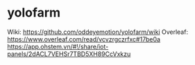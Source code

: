# yolofarm

Wiki: https://github.com/oddeyemotion/yolofarm/wiki
Overleaf: https://www.overleaf.com/read/vcvzrgczrfxc#17be0a
https://app.ohstem.vn/#!/share/iot-panels/2dACL7VEHSr7TBD5XH89CcVxkzu

